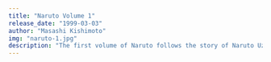 ```yaml
---
title: "Naruto Volume 1"
release_date: "1999-03-03"
author: "Masashi Kishimoto"
img: "naruto-1.jpg"
description: "The first volume of Naruto follows the story of Naruto Uzumaki, a young ninja with dreams of becoming the Hokage. Rejected by the villagers for harboring the Nine-Tailed Fox, Naruto embarks on his journey to prove his worth."
---
```

